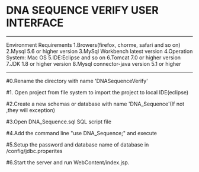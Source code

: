 # DNA SEQUENCE VERIFY USER INTERFACE
--------------------------------------------------------------------------------------
Environment Requirements
1.Browers(firefox, chorme, safari and so on)
2.Mysql 5.6 or higher version
3.MySql Workbench latest version
4.Operation System: Mac OS
5.IDE:Eclipse and so on
6.Tomcat 7.0 or higher version
7.JDK 1.8 or higher version
8.Mysql connector-java version 5.1 or higher

--------------------------------------------------------------------------------------
#0.Rename the directory with name 'DNASequenceVerify' 

#1. Open project from file system to import the project to local IDE(eclipse)

#2.Create a new schemas or database with name 'DNA_Sequence'(If not ,they will exception)

#3.Open DNA_Sequence.sql SQL script file

#4.Add the command line "use DNA_Sequence;" and execute

#5.Setup the password and database name of database in /config/jdbc.properites 

#6.Start the server and run WebContent/index.jsp.  
